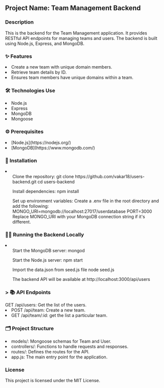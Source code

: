 
<h2>Project Name: Team Management Backend</h2>

<h3>Description</h3>

<p>This is the backend for the Team Management application. It provides RESTful API endpoints for managing teams and users. The backend is built using Node.js, Express, and MongoDB.</p>

<h3> ✨ Features</h3>

<li>Create a new team with unique domain members.</li>
<li>Retrieve team details by ID.</li>
<li>Ensures team members have unique domains within a team.</li>

<h3> 🛠️ Technologies Use</h3>

<li>Node.js</li>
<li>Express</li>
<li>MongoDB</li>
<li>Mongoose</li>

<h3>⚙️ Prerequisites</h3>
<li>[Node.js](https://nodejs.org/)</li>
<li>[MongoDB](https://www.mongodb.com/)</li>

<h3>🚀 Installation</h3>
<li>
<ol> Clone the repository:
   git clone https://github.com/vakar18/users-backend.git
   cd users-backend
   </ol>
<ol>Install dependencies:
   npm install
   </ol>
<ol> Set up environment variables:
   Create a .env file in the root directory and add the following:
   MONGO_URI=mongodb://localhost:27017/userdatabase
   PORT=3000
   Replace MONGO_URI with your MongoDB connection string if it's different.
   </ol>
</li>
<h3> 🏃‍♂️ Running the Backend Locally</h3>
<li>
 <ol>Start the MongoDB server:
   mongod
</ol>
<ol> Start the Node.js server:
   npm start
</ol>
<ol>Import the data.json from seed.js file
   node seed.js
</ol>
<ol>The backend API will be available at http://localhost:3000/api/users
</ol>
</li>
<h3>> 📚 API Endpoints</h3

<li> GET /api/users: Get the list of the users.</li>
<li>POST /api/team: Create a new team.</li>
<li>GET /api/team/:id: get the list a particular team.</li>

<h3> 🗂️ Project Structure</h3>
<li>models/: Mongoose schemas for Team and User.</li>
<li>controllers/: Functions to handle requests and responses.</li>
<li>routes/: Defines the routes for the API.</li>
<li>app.js: The main entry point for the application.</li>

<h3> License</h3>
<p>This project is licensed under the MIT License.</p>

 
 
